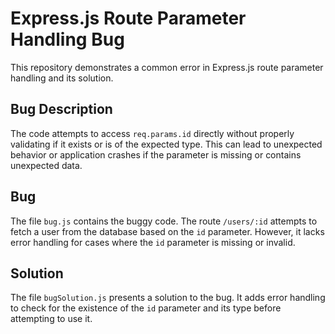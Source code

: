 # Express.js Route Parameter Handling Bug
This repository demonstrates a common error in Express.js route parameter handling and its solution.

## Bug Description
The code attempts to access `req.params.id` directly without properly validating if it exists or is of the expected type. This can lead to unexpected behavior or application crashes if the parameter is missing or contains unexpected data.

## Bug
The file `bug.js` contains the buggy code. The route `/users/:id` attempts to fetch a user from the database based on the `id` parameter. However, it lacks error handling for cases where the `id` parameter is missing or invalid. 

## Solution
The file `bugSolution.js` presents a solution to the bug. It adds error handling to check for the existence of the `id` parameter and its type before attempting to use it.